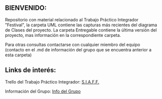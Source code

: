 ## BIENVENIDO:

Repositorio con material relacionado al Trabajo Práctico Integrador "Festival", la carpeta UML contiene las capturas más recientes del
diagrama de Clases del proyecto.
La carpeta Entregable contiene la última versión del proyecto, mas información en la correspondiente carpeta.

Para otras consultas contactarse con cualquier miembro del equipo (contacto en el .md de información del grupo que se encuentra anterior a esta carpeta)

## Links de interés:
Trello del Trabajo Práctico Integrador: [S.I.A.F.F.](https://trello.com/b/s2TsLnK7/metodologia-de-sistemas-i-g06-siaff)

Información del Grupo: [Info del Grupo](https://github.com/facualv/2019_MSI/blob/master/2W1/G06/InformacionGrupo.md)
